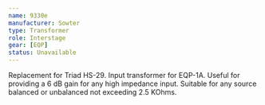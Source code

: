 ```yaml
---
name: 9330e
manufacturer: Sowter
type: Transformer
role: Interstage
gear: [EQP]
status: Unavailable
---
```


Replacement for Triad HS-29. Input transformer for EQP-1A. Useful for providing a 6 dB gain for any high impedance input. Suitable for any source balanced or unbalanced not exceeding 2.5 KOhms.
